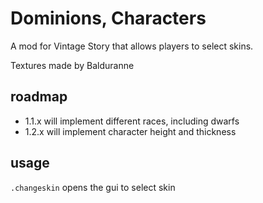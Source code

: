 # Dominions, Characters
A mod for Vintage Story that allows players to select skins.

Textures made by Balduranne

## roadmap
- 1.1.x will implement different races, including dwarfs
- 1.2.x will implement character height and thickness

## usage
`.changeskin` opens the gui to select skin 
